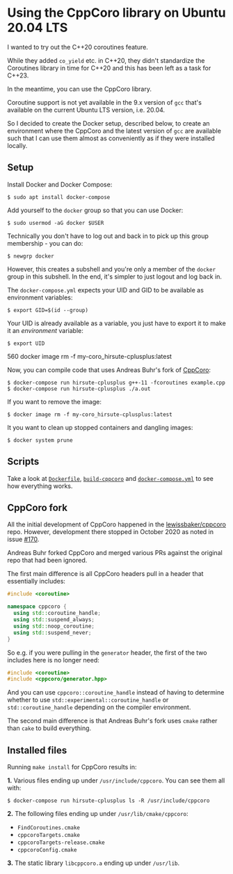 Using the CppCoro library on Ubuntu 20.04 LTS
=============================================

I wanted to try out the C++20 coroutines feature.

While they added `co_yield` etc. in C++20, they didn't standardize the Coroutines library in time for C++20 and this has been left as a task for C++23.

In the meantime, you can use the CppCoro library.

Coroutine support is not yet available in the 9.x version of `gcc` that's available on the current Ubuntu LTS version, i.e. 20.04.

So I decided to create the Docker setup, described below, to create an environment where the CppCoro and the latest version of `gcc` are available such that I can use them almost as conveniently as if they were installed locally.

Setup
-----

Install Docker and Docker Compose:

    $ sudo apt install docker-compose

Add yourself to the `docker` group so that you can use Docker:

    $ sudo usermod -aG docker $USER

Technically you don't have to log out and back in to pick up this group membership - you can do:

    $ newgrp docker

However, this creates a subshell and you're only a member of the `docker` group in this subshell. In the end, it's simpler to just logout and log back in.

The `docker-compose.yml` expects your UID and GID to be available as environment variables:

    $ export GID=$(id --group)

Your UID is already available as a variable, you just have to export it to make it an _environment_ variable:

    $ export UID

  560  docker image rm -f my-coro_hirsute-cplusplus:latest

Now, you can compile code that uses Andreas Buhr's fork of [CppCoro](https://github.com/andreasbuhr/cppcoro/blob/master/README.md#cppcoro---a-coroutine-library-for-c):

    $ docker-compose run hirsute-cplusplus g++-11 -fcoroutines example.cpp
    $ docker-compose run hirsute-cplusplus ./a.out

If you want to remove the image:

    $ docker image rm -f my-coro_hirsute-cplusplus:latest

It you want to clean up stopped containers and dangling images:

    $ docker system prune

Scripts
-------

Take a look at [`Dockerfile`](Dockerfile), [`build-cppcoro`](build-cppcoro) and [`docker-compose.yml`](docker-compose.yml) to see how everything works.

CppCoro fork
------------

All the initial development of CppCoro happened in the [lewissbaker/cppcoro](https://github.com/lewissbaker/cppcoro) repo. However, development there stopped in October 2020 as noted in issue [#170](https://github.com/lewissbaker/cppcoro/issues/170).

Andreas Buhr forked CppCoro and merged various PRs against the original repo that had been ignored.

The first main difference is all CppCoro headers pull in a header that essentially includes:

```c++
#include <coroutine>

namespace cppcoro {
  using std::coroutine_handle;
  using std::suspend_always;
  using std::noop_coroutine;
  using std::suspend_never;
}
```

So e.g. if you were pulling in the `generator` header, the first of the two includes here is no longer need:

```c++
#include <coroutine>
#include <cppcoro/generator.hpp>
```

And you can use `cppcoro::coroutine_handle` instead of having to determine whether to use `std::experimental::coroutine_handle` or `std::coroutine_handle` depending on the compiler environment.

The second main difference is that Andreas Buhr's fork uses `cmake` rather than `cake` to build everything.

Installed files
---------------

Running `make install` for CppCoro results in:

**1.** Various files ending up under `/usr/include/cppcoro`. You can see them all with:

```
$ docker-compose run hirsute-cplusplus ls -R /usr/include/cppcoro
```

**2.** The following files ending up under `/usr/lib/cmake/cppcoro`:

* `FindCoroutines.cmake`
* `cppcoroTargets.cmake`
* `cppcoroTargets-release.cmake`
* `cppcoroConfig.cmake`

**3.** The static library `libcppcoro.a` ending up under `/usr/lib`.
